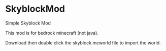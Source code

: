 # SkyblockMod
Simple Skyblock Mod

This mod is for bedrock minecraft (not java).

Download then double click the skyblock.mcworld file to import the world.

